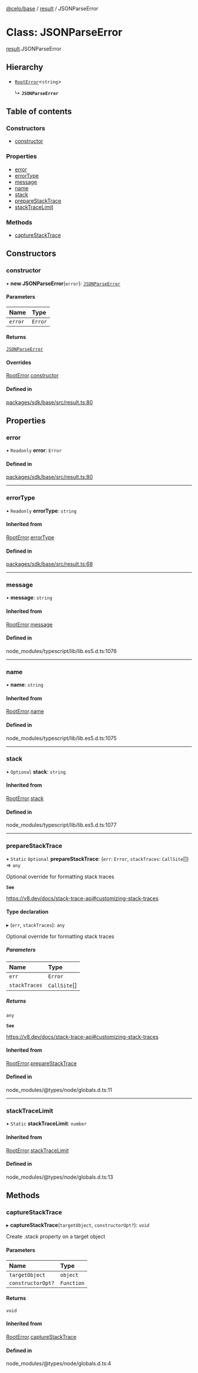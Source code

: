 [@celo/base](../README.md) / [result](../modules/result.md) / JSONParseError

# Class: JSONParseError

[result](../modules/result.md).JSONParseError

## Hierarchy

- [`RootError`](result.RootError.md)\<`string`\>

  ↳ **`JSONParseError`**

## Table of contents

### Constructors

- [constructor](result.JSONParseError.md#constructor)

### Properties

- [error](result.JSONParseError.md#error)
- [errorType](result.JSONParseError.md#errortype)
- [message](result.JSONParseError.md#message)
- [name](result.JSONParseError.md#name)
- [stack](result.JSONParseError.md#stack)
- [prepareStackTrace](result.JSONParseError.md#preparestacktrace)
- [stackTraceLimit](result.JSONParseError.md#stacktracelimit)

### Methods

- [captureStackTrace](result.JSONParseError.md#capturestacktrace)

## Constructors

### constructor

• **new JSONParseError**(`error`): [`JSONParseError`](result.JSONParseError.md)

#### Parameters

| Name | Type |
| :------ | :------ |
| `error` | `Error` |

#### Returns

[`JSONParseError`](result.JSONParseError.md)

#### Overrides

[RootError](result.RootError.md).[constructor](result.RootError.md#constructor)

#### Defined in

[packages/sdk/base/src/result.ts:80](https://github.com/celo-org/developer-tooling/blob/master/packages/sdk/base/src/result.ts#L80)

## Properties

### error

• `Readonly` **error**: `Error`

#### Defined in

[packages/sdk/base/src/result.ts:80](https://github.com/celo-org/developer-tooling/blob/master/packages/sdk/base/src/result.ts#L80)

___

### errorType

• `Readonly` **errorType**: `string`

#### Inherited from

[RootError](result.RootError.md).[errorType](result.RootError.md#errortype)

#### Defined in

[packages/sdk/base/src/result.ts:68](https://github.com/celo-org/developer-tooling/blob/master/packages/sdk/base/src/result.ts#L68)

___

### message

• **message**: `string`

#### Inherited from

[RootError](result.RootError.md).[message](result.RootError.md#message)

#### Defined in

node_modules/typescript/lib/lib.es5.d.ts:1076

___

### name

• **name**: `string`

#### Inherited from

[RootError](result.RootError.md).[name](result.RootError.md#name)

#### Defined in

node_modules/typescript/lib/lib.es5.d.ts:1075

___

### stack

• `Optional` **stack**: `string`

#### Inherited from

[RootError](result.RootError.md).[stack](result.RootError.md#stack)

#### Defined in

node_modules/typescript/lib/lib.es5.d.ts:1077

___

### prepareStackTrace

▪ `Static` `Optional` **prepareStackTrace**: (`err`: `Error`, `stackTraces`: `CallSite`[]) => `any`

Optional override for formatting stack traces

**`See`**

https://v8.dev/docs/stack-trace-api#customizing-stack-traces

#### Type declaration

▸ (`err`, `stackTraces`): `any`

Optional override for formatting stack traces

##### Parameters

| Name | Type |
| :------ | :------ |
| `err` | `Error` |
| `stackTraces` | `CallSite`[] |

##### Returns

`any`

**`See`**

https://v8.dev/docs/stack-trace-api#customizing-stack-traces

#### Inherited from

[RootError](result.RootError.md).[prepareStackTrace](result.RootError.md#preparestacktrace)

#### Defined in

node_modules/@types/node/globals.d.ts:11

___

### stackTraceLimit

▪ `Static` **stackTraceLimit**: `number`

#### Inherited from

[RootError](result.RootError.md).[stackTraceLimit](result.RootError.md#stacktracelimit)

#### Defined in

node_modules/@types/node/globals.d.ts:13

## Methods

### captureStackTrace

▸ **captureStackTrace**(`targetObject`, `constructorOpt?`): `void`

Create .stack property on a target object

#### Parameters

| Name | Type |
| :------ | :------ |
| `targetObject` | `object` |
| `constructorOpt?` | `Function` |

#### Returns

`void`

#### Inherited from

[RootError](result.RootError.md).[captureStackTrace](result.RootError.md#capturestacktrace)

#### Defined in

node_modules/@types/node/globals.d.ts:4
